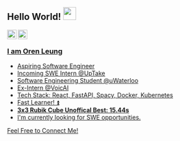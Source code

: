 ## Hello World! <img src="https://raw.githubusercontent.com/iampavangandhi/iampavangandhi/master/gifs/Hi.gif" width="30px"></h2>

<a href="https://www.linkedin.com/in/oren-leung/">
  <img align="left" alt="Oren's Linkdein" width="22px" src="https://cdn.jsdelivr.net/npm/simple-icons@v3/icons/linkedin.svg" />
</a>
<a href="https://github.com/OrenLeung">
  <img align="left" alt="Oren's Github" width="22px" src="https://cdn.jsdelivr.net/npm/simple-icons@v3/icons/github.svg" />
<br />

### I am Oren Leung
- Aspiring Software Engineer
- Incoming SWE Intern @UpTake
- Software Engineering Student @uWaterloo
- Ex-Intern @VoicAI
- Tech Stack: React, FastAPI, Spacy, Docker, Kubernetes
- Fast Learner! ⏫
- **3x3 Rubik Cube Unoffical Best: 15.44s**
- I'm currently looking for SWE opportunities.


Feel Free to Connect Me!
